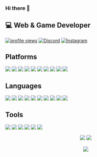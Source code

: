 ### Hi there 👋

## 💻 Web & Game Developer
 
 <a href="https://github.com/mustafademirtra" target="_blank"><img align="center" alt="profile views" src="https://komarev.com/ghpvc/?username=mustafademirtra&style=flat-square=white" /></a> <a href="https://discord.com/users/460920273064165407" target="_blank"><img align="center" alt="Discord" src="https://img.shields.io/badge/-Discord-5865F2?style=flat-square&logo=discord&logoColor=white" /></a> <a href="https://www.instagram.com/mustafa.demirtra/" target="_blank"><img align="center" alt="İnstagram" src="https://img.shields.io/badge/-%C4%B0nstagram-FFFFFF?style=flat-square&logo=instagram&logoColor=black" /></a>

<div class="platforms">
      <h2>Platforms</h2>
      <img src="https://img.shields.io/static/v1?style=flat-square&message=Arch+Linux&color=1793D1&logo=Arch+Linux&logoColor=FFF&label=" />
      <img src="https://img.shields.io/static/v1?style=flat-square&message=Artix+Linux&color=10A0CC&logo=Artix+Linux&logoColor=FFF&label=" />
      <img src="https://img.shields.io/static/v1?style=flat-square&message=KDE+Plasma&color=1D99F3&logo=KDE&logoColor=FFF&label=" />
      <img src="https://img.shields.io/static/v1?style=flat-square&message=Visual+Studio+Code&color=007ACC&logo=Visual+Studio+Code&logoColor=FFF&label=">
      <img src="https://img.shields.io/static/v1?style=flat-square&message=JetBrains&color=000000&logo=JetBrains&logoColor=FFF&label=">
      <img src="https://img.shields.io/static/v1?style=flat-square&message=Chrome&color=4285F4&logo=Google+Chrome&logoColor=FFF&label=" />
      <img src="https://img.shields.io/static/v1?style=flat-square&message=Git&color=F05032&logo=Git&logoColor=FFF&label=" />
      <img src="https://img.shields.io/static/v1?style=flat-square&message=GitHub&color=181717&logo=GitHub&logoColor=FFF&label=" />
      <img src="https://img.shields.io/static/v1?style=flat-square&message=Discord&color=5865F2&logo=Discord&logoColor=FFF&label=" />
      <img src="https://img.shields.io/static/v1?style=flat-square&message=Matrix&color=000000&logo=Matrix&logoColor=FFF&label=" />
</div>
<div class="languages">
      <h2>Languages</h2>
      <img src="https://img.shields.io/badge/-JavaScript-%23F7DF1C?style=flat-square&logo=javascript&logoColor=000000&labelColor=%23F7DF1C" />
      <img src="https://img.shields.io/badge/typescript%20-%23007ACC.svg?&style=flat-square&logo=typescript&logoColor=white">
      <img src="https://img.shields.io/badge/-Vue-384960?style=flat-square&logo=vue.js&logoColor=white" />
      <img src="https://img.shields.io/badge/-Nodejs-339933?style=flat-square&logo=Node.js&logoColor=ffffff" />
      <img src="https://img.shields.io/static/v1?style=flat-square&message=Bash&color=4EAA25&logo=GNU+Bash&logoColor=FFF&label=" />
      <img src="https://img.shields.io/static/v1?style=flat-square&message=Python&color=3776AB&logo=Python&logoColor=FFF&label=" />
      <img src="https://img.shields.io/badge/-HTML-%23E44D27?style=flat-square&logo=html5&logoColor=ffffff" />
      <img src="https://img.shields.io/static/v1?style=flat-square&message=Deno&color=000&logo=Deno&logoColor=FFF&label=" />
      <img src="https://img.shields.io/badge/-Sass-%23CC6699?style=flat-square&logo=sass&logoColor=ffffff" />
      <img src="https://img.shields.io/badge/-CSS-%231572B6?style=flat-square&logo=css3" />
</div>
<div class="tools">
      <h2>Tools</h2>
      <img src="https://img.shields.io/static/v1?style=flat-square&message=npm&color=CB3837&logo=npm&logoColor=FFF&label=" />
      <img src="https://img.shields.io/static/v1?style=flat-square&message=Yarn&color=2C8EBB&logo=Yarn&logoColor=FFF&label=">
      <img src="https://img.shields.io/static/v1?style=flat-square&message=pnpm&color=F69220&logo=pnpm&logoColor=FFF&label=" />
      <img src="https://img.shields.io/static/v1?style=flat-square&message=Prettier&color=F7B93E&logo=Prettier&logoColor=000&label=" />
      <img src="https://img.shields.io/static/v1?style=flat-square&message=ESLint&color=4B32C3&logo=ESLint&logoColor=FFF&label=" />
      <img src="https://img.shields.io/badge/MongoDB-%234ea94b.svg?&style=flat-square&logo=mongodb&logoColor=white" />
</div>
    
<p align="center">
    <img src="https://github-readme-stats.vercel.app/api?username=mustafademirtra&show_icons=true&hide_title=true&theme=dark&count_private=true&include_all_commits=true&hide_border=true" />
    <img src="https://github-readme-stats.vercel.app/api/top-langs/?username=mustafademirtra&layout=compact&theme=dark&count_private=true&include_all_commits=true&hide_border=true&langs_count=10" />
 <br><br>
    <img src="https://github-profile-trophy.vercel.app/?username=mustafademirtra&theme=nord&row=1" />
</p>
